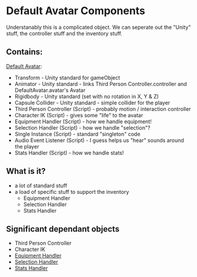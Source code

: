 # Default Avatar Components

Understanably this is a complicated object.
We can seperate out the "Unity" stuff, the controller stuff and the inventory stuff.

## Contains:
[Default Avatar](DefaultAvatarComponentsInspector.png):
* Transform - Unity standard for gameObject
* Animator - Unity standard - 
links Third Person Controller.controller and DefaultAvatar.avatar's Avatar
* Rigidbody - Unity standard (set with no rotation in X, Y & Z)
* Capsule Collider - Unity standard - simple collider for the player
* Third Person Controller (Script) - probably motion / interaction controller
* Character IK (Script) - gives some "life" to the avatar
* Equipment Handler (Script) - how we handle equipment!
* Selection Handler (Script) - how we handle "selection"?
* Single Instance (Script) - standard "singleton" code
* Audio Event Listener (Script) - I guess helps us "hear" sounds around the player
* Stats Handler (Script) - how we handle stats!


## What is it?
* a lot of standard stuff
* a load of specific stuff to support the inventory
  * Equipment Handler
  * Selection Handler
  * Stats Handler

## Significant dependant objects
* Third Person Controller
* Character IK
* [Equipment Handler](EquipmentHandler.md)
* [Selection Handler](SelectionHandler.md)
* [Stats Handler](StatsHandler.md)
